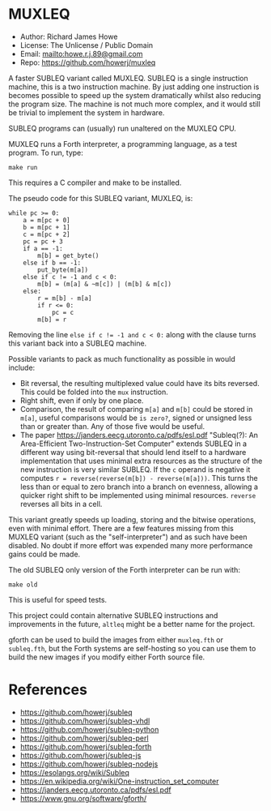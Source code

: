 # MUXLEQ

* Author: Richard James Howe
* License: The Unlicense / Public Domain
* Email: <mailto:howe.r.j.89@gmail.com>
* Repo: <https://github.com/howerj/muxleq>

A faster SUBLEQ variant called MUXLEQ. SUBLEQ is a single instruction machine, 
this is a two instruction machine. By just adding one instruction is becomes possible to
speed up the system dramatically whilst also reducing the program size. The
machine is not much more complex, and it would still be trivial to implement the
system in hardware.

SUBLEQ programs can (usually) run unaltered on the MUXLEQ CPU.

MUXLEQ runs a Forth interpreter, a programming language, as a test program. 
To run, type:

	make run

This requires a C compiler and make to be installed.

The pseudo code for this SUBLEQ variant, MUXLEQ, is:

	while pc >= 0:
		a = m[pc + 0]
		b = m[pc + 1]
		c = m[pc + 2]
		pc = pc + 3
		if a == -1:
			m[b] = get_byte()
		else if b == -1:
			put_byte(m[a])
		else if c != -1 and c < 0:
			m[b] = (m[a] & ~m[c]) | (m[b] & m[c])
		else:
			r = m[b] - m[a]
			if r <= 0:
				pc = c
			m[b] = r

Removing the line `else if c != -1 and c < 0:` along with the clause turns
this variant back into a SUBLEQ machine.

Possible variants to pack as much functionality as possible in would include:

* Bit reversal, the resulting multiplexed value could have its bits reversed.
  This could be folded into the `mux` instruction.
* Right shift, even if only by one place.
* Comparison, the result of comparing `m[a]` and `m[b]` could be stored in
  `m[a]`, useful comparisons would be `is zero?`, signed or unsigned less than
  or greater than. Any of those five would be useful.
* The paper <https://janders.eecg.utoronto.ca/pdfs/esl.pdf> "Subleq(?): An 
  Area-Efficient Two-Instruction-Set Computer" extends SUBLEQ in a different
  way using bit-reversal that should lend itself to a hardware implementation
  that uses minimal extra resources as the structure of the new instruction
  is very similar SUBLEQ. If the `c` operand is negative it computes 
  `r = reverse(reverse(m[b]) - reverse(m[a]))`. This turns the less than or
  equal to zero branch into a branch on evenness, allowing a quicker right
  shift to be implemented using minimal resources. `reverse` reverses all
  bits in a cell.

This variant greatly speeds up loading, storing and the bitwise operations,
even with minimal effort. There are a few features missing from this MUXLEQ
variant (such as the "self-interpreter") and as such have been disabled. No
doubt if more effort was expended many more performance gains could be made.

The old SUBLEQ only version of the Forth interpreter can be run with:

	make old

This is useful for speed tests.

This project could contain alternative SUBLEQ instructions and improvements
in the future, `altleq` might be a better name for the project.

gforth can be used to build the images from either `muxleq.fth` or
`subleq.fth`, but the Forth systems are self-hosting so you can use
them to build the new images if you modify either Forth source file.

# References

* <https://github.com/howerj/subleq>
* <https://github.com/howerj/subleq-vhdl>
* <https://github.com/howerj/subleq-python>
* <https://github.com/howerj/subleq-perl>
* <https://github.com/howerj/subleq-forth>
* <https://github.com/howerj/subleq-js>
* <https://github.com/howerj/subleq-nodejs>
* <https://esolangs.org/wiki/Subleq>
* <https://en.wikipedia.org/wiki/One-instruction_set_computer>
* <https://janders.eecg.utoronto.ca/pdfs/esl.pdf>
* <https://www.gnu.org/software/gforth/>

